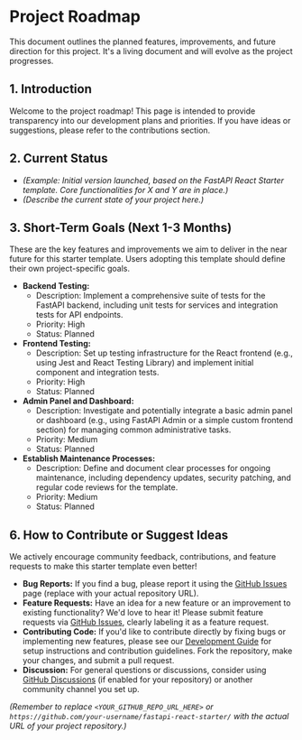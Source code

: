 # Project Roadmap

This document outlines the planned features, improvements, and future direction for this project. It's a living document and will evolve as the project progresses.

## 1. Introduction

Welcome to the project roadmap! This page is intended to provide transparency into our development plans and priorities. If you have ideas or suggestions, please refer to the contributions section.

## 2. Current Status

*   _(Example: Initial version launched, based on the FastAPI React Starter template. Core functionalities for X and Y are in place.)_
*   _(Describe the current state of your project here.)_

## 3. Short-Term Goals (Next 1-3 Months)

These are the key features and improvements we aim to deliver in the near future for this starter template. Users adopting this template should define their own project-specific goals.

*   **Backend Testing:**
    *   Description: Implement a comprehensive suite of tests for the FastAPI backend, including unit tests for services and integration tests for API endpoints.
    *   Priority: High
    *   Status: Planned
*   **Frontend Testing:**
    *   Description: Set up testing infrastructure for the React frontend (e.g., using Jest and React Testing Library) and implement initial component and integration tests.
    *   Priority: High
    *   Status: Planned
*   **Admin Panel and Dashboard:**
    *   Description: Investigate and potentially integrate a basic admin panel or dashboard (e.g., using FastAPI Admin or a simple custom frontend section) for managing common administrative tasks.
    *   Priority: Medium
    *   Status: Planned
*   **Establish Maintenance Processes:**
    *   Description: Define and document clear processes for ongoing maintenance, including dependency updates, security patching, and regular code reviews for the template.
    *   Priority: Medium
    *   Status: Planned

## 6. How to Contribute or Suggest Ideas

We actively encourage community feedback, contributions, and feature requests to make this starter template even better!

*   **Bug Reports:** If you find a bug, please report it using the [GitHub Issues](https://github.com/your-username/fastapi-react-starter/issues) page (replace with your actual repository URL).
*   **Feature Requests:** Have an idea for a new feature or an improvement to existing functionality? We'd love to hear it! Please submit feature requests via [GitHub Issues](https://github.com/your-username/fastapi-react-starter/issues), clearly labeling it as a feature request.
*   **Contributing Code:** If you'd like to contribute directly by fixing bugs or implementing new features, please see our [Development Guide](development.md) for setup instructions and contribution guidelines. Fork the repository, make your changes, and submit a pull request.
*   **Discussion:** For general questions or discussions, consider using [GitHub Discussions](https://github.com/your-username/fastapi-react-starter/discussions) (if enabled for your repository) or another community channel you set up.

*(Remember to replace `<YOUR_GITHUB_REPO_URL_HERE>` or `https://github.com/your-username/fastapi-react-starter/` with the actual URL of your project repository.)*